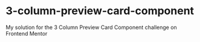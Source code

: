 # 3-column-preview-card-component
My solution for the 3 Column Preview Card Component challenge on Frontend Mentor

